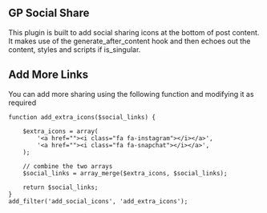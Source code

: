 ## GP Social Share

This plugin is built to add social sharing icons at the bottom of post content.
It makes use of the generate_after_content hook and then echoes out the content, styles and scripts if is_singular.

## Add More Links

You can add more sharing using the following function and modifying it as required

```
function add_extra_icons($social_links) {
 
	$extra_icons = array(
		'<a href=""><i class="fa fa-instagram"></i></a>',
		'<a href=""><i class="fa fa-snapchat"></i></a>',
	);
 
	// combine the two arrays
	$social_links = array_merge($extra_icons, $social_links);
 
	return $social_links;
}
add_filter('add_social_icons', 'add_extra_icons');
```